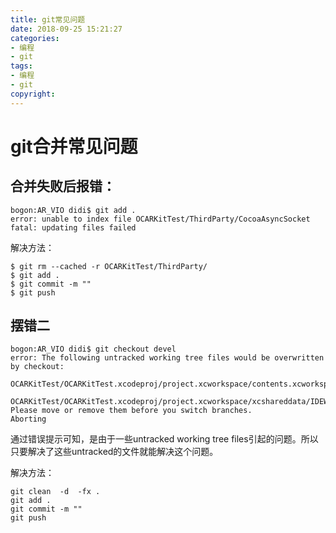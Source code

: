 ```yaml
---
title: git常见问题
date: 2018-09-25 15:21:27
categories:
- 编程
- git
tags:
- 编程
- git
copyright:
---
```


# git合并常见问题

## 合并失败后报错：

```git
bogon:AR_VIO didi$ git add .
error: unable to index file OCARKitTest/ThirdParty/CocoaAsyncSocket
fatal: updating files failed
```

解决方法：

```git
$ git rm --cached -r OCARKitTest/ThirdParty/
$ git add .
$ git commit -m ""
$ git push
```

## 摆错二

```git
bogon:AR_VIO didi$ git checkout devel
error: The following untracked working tree files would be overwritten by checkout:
	OCARKitTest/OCARKitTest.xcodeproj/project.xcworkspace/contents.xcworkspacedata
	OCARKitTest/OCARKitTest.xcodeproj/project.xcworkspace/xcshareddata/IDEWorkspaceChecks.plist
Please move or remove them before you switch branches.
Aborting
```

通过错误提示可知，是由于一些untracked working tree files引起的问题。所以只要解决了这些untracked的文件就能解决这个问题。

解决方法：

```git
git clean  -d  -fx .
git add .
git commit -m ""
git push
```
